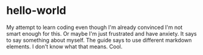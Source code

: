 # hello-world
My attempt to learn coding even though I'm already convinced I'm not smart enough for this. Or maybe I'm just frustrated and have anxiety.
It says to say something about myself. The guide says to use different markdown elements. I don't know what that means. Cool. 
